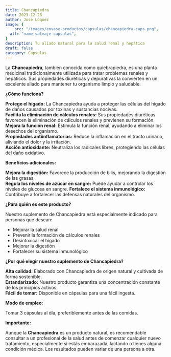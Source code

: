 ```yaml
---
title: Chancapiedra
date: 2023-12-28
author: José Lúquez
image: {
 	src: "/images/envase-productos/capsulas/chancapiedra-caps.png",
  alt: "name-salvaje-capsulas",
}
description: Tu aliado natural para la salud renal y hepática
draft: false
category: Capsulas
---
```


La **Chancapiedra**, también conocida como quiebrapiedra, es una planta medicinal tradicionalmente utilizada para tratar problemas renales y hepáticos. Sus propiedades diuréticas y depurativas la convierten en un excelente aliado para mantener tu organismo limpio y saludable.

**¿Cómo funciona?**

**Protege el hígado:** La Chancapiedra ayuda a proteger las células del hígado de daños causados por toxinas y sustancias nocivas.   
**Facilita la eliminación de cálculos renales:** Sus propiedades diuréticas favorecen la eliminación de cálculos renales y previenen su formación.   
**Mejora la función renal:** Estimula la función renal, ayudando a eliminar los desechos del organismo.   
**Propiedades antiinflamatorias:** Reduce la inflamación en el tracto urinario, aliviando el dolor y la irritación.   
**Acción antioxidante:** Neutraliza los radicales libres, protegiendo las células del daño oxidativo.   

**Beneficios adicionales:**

**Mejora la digestión:** Favorece la producción de bilis, mejorando la digestión de las grasas.   
**Regula los niveles de azúcar en sangre:** Puede ayudar a controlar los niveles de glucosa en sangre.
**Fortalece el sistema inmunológico:** Contribuye a fortalecer las defensas naturales del organismo.   

**¿Para quién es este producto?**

Nuestro suplemento de Chancapiedra está especialmente indicado para personas que desean:

- Mejorar la salud renal
- Prevenir la formación de cálculos renales
- Desintoxicar el hígado
- Mejorar la digestión
- Fortalecer su sistema inmunológico

**¿Por qué elegir nuestro suplemento de Chancapiedra?**

**Alta calidad:** Elaborado con Chancapiedra de origen natural y cultivada de forma sostenible.   
**Estandarizado:** Nuestro producto garantiza una concentración constante de los principios activos.   
**Fácil de tomar:** Disponible en cápsulas para una fácil ingesta.   

**Modo de empleo:**

Tomar 3 cápsulas al día, preferiblemente antes de las comidas.

**Importante:**

Aunque la **Chancapiedra** es un producto natural, es recomendable consultar a un profesional de la salud antes de comenzar cualquier nuevo tratamiento, especialmente si estás embarazada, lactando o tienes alguna condición médica.
Los resultados pueden variar de una persona a otra.